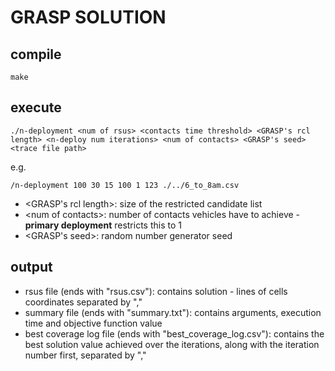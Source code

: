 # GRASP SOLUTION

## compile

    make

## execute

    ./n-deployment <num of rsus> <contacts time threshold> <GRASP's rcl length> <n-deploy num iterations> <num of contacts> <GRASP's seed> <trace file path>

e.g.

    /n-deployment 100 30 15 100 1 123 ./../6_to_8am.csv

- &lt;GRASP's rcl length&gt;: size of the restricted candidate list
- &lt;num of contacts&gt;: number of contacts vehicles have to achieve - <strong>primary deployment</strong> restricts this to 1
- &lt;GRASP's seed&gt;: random number generator seed

## output

- rsus file (ends with "rsus.csv"): contains solution - lines of cells coordinates separated by ","
- summary file (ends with "summary.txt"): contains arguments, execution time and objective function value
- best coverage log file (ends with "best_coverage_log.csv"): contains the best solution value achieved over the iterations, along with the iteration number first, separated by ","
